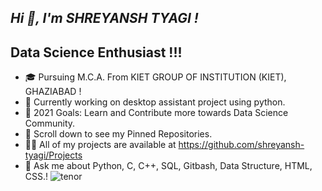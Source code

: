 ## *Hi 👋, I'm SHREYANSH TYAGI !*

## Data Science Enthusiast !!!
* 🎓 Pursuing M.C.A. From KIET GROUP OF INSTITUTION (KIET), GHAZIABAD !
* 💼 Currently working on desktop assistant project using python.
* 🎯 2021 Goals: Learn and Contribute more towards Data Science Community.
* 📌 Scroll down to see my Pinned Repositories.
* 👨‍💻 All of my projects are available at https://github.com/shreyansh-tyagi/Projects
* 💬 Ask me about Python, C, C++, SQL, Gitbash, Data Structure, HTML, CSS.!
![tenor](https://user-images.githubusercontent.com/71514413/119708851-320e0800-be7a-11eb-8d63-eb97929114f4.gif)

